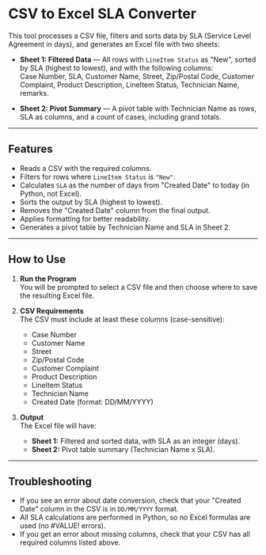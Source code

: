 # CSV to Excel SLA Converter

This tool processes a CSV file, filters and sorts data by SLA (Service Level Agreement in days), and generates an Excel file with two sheets:

- **Sheet 1: Filtered Data** — All rows with `LineItem Status` as "New", sorted by SLA (highest to lowest), and with the following columns:  
  Case Number, SLA, Customer Name, Street, Zip/Postal Code, Customer Complaint, Product Description, LineItem Status, Technician Name, remarks.

- **Sheet 2: Pivot Summary** — A pivot table with Technician Name as rows, SLA as columns, and a count of cases, including grand totals.

---

## Features

- Reads a CSV with the required columns.
- Filters for rows where `LineItem Status` is `"New"`.
- Calculates `SLA` as the number of days from "Created Date" to today (in Python, not Excel).
- Sorts the output by SLA (highest to lowest).
- Removes the "Created Date" column from the final output.
- Applies formatting for better readability.
- Generates a pivot table by Technician Name and SLA in Sheet 2.

---

## How to Use

1. **Run the Program**  
   You will be prompted to select a CSV file and then choose where to save the resulting Excel file.

2. **CSV Requirements**  
   The CSV must include at least these columns (case-sensitive):  
   - Case Number
   - Customer Name
   - Street
   - Zip/Postal Code
   - Customer Complaint
   - Product Description
   - LineItem Status
   - Technician Name
   - Created Date (format: DD/MM/YYYY)

3. **Output**  
   The Excel file will have:
   - **Sheet 1:** Filtered and sorted data, with SLA as an integer (days).
   - **Sheet 2:** Pivot table summary (Technician Name x SLA).

---

## Troubleshooting

- If you see an error about date conversion, check that your "Created Date" column in the CSV is in `DD/MM/YYYY` format.
- All SLA calculations are performed in Python, so no Excel formulas are used (no #VALUE! errors).
- If you get an error about missing columns, check that your CSV has all required columns listed above.



